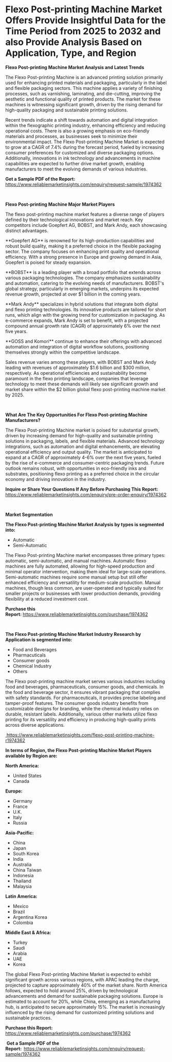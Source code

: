 <p><h1>Flexo Post-printing Machine Market Offers Provide Insightful Data for the Time Period from 2025 to 2032 and also Provide Analysis Based on Application, Type, and Region</h1></p><p><strong>Flexo Post-printing Machine Market Analysis and Latest Trends</strong></p>
<p><p>The Flexo Post-printing Machine is an advanced printing solution primarily used for enhancing printed materials and packaging, particularly in the label and flexible packaging sectors. This machine applies a variety of finishing processes, such as varnishing, laminating, and die-cutting, improving the aesthetic and functional quality of printed products. The market for these machines is witnessing significant growth, driven by the rising demand for high-quality packaging and sustainable printing solutions.</p><p>Recent trends indicate a shift towards automation and digital integration within the flexographic printing industry, enhancing efficiency and reducing operational costs. There is also a growing emphasis on eco-friendly materials and processes, as businesses seek to minimize their environmental impact. The Flexo Post-printing Machine Market is expected to grow at a CAGR of 7.4% during the forecast period, fueled by increasing consumer preferences for customized and diverse packaging options. Additionally, innovations in ink technology and advancements in machine capabilities are expected to further drive market growth, enabling manufacturers to meet the evolving demands of various industries.</p></p>
<p><strong>Get a Sample PDF of the Report:&nbsp;</strong> <a href="https://www.reliablemarketinsights.com/enquiry/request-sample/1974362?utm_campaign=2868&utm_medium=2&utm_source=Github&utm_content=ia&utm_term=12042025&utm_id=flexo-post-printing-machine">https://www.reliablemarketinsights.com/enquiry/request-sample/1974362</a></p>
<p>&nbsp;</p>
<p><strong>Flexo Post-printing Machine Major Market Players</strong></p>
<p><p>The flexo post-printing machine market features a diverse range of players defined by their technological innovations and market reach. Key competitors include Goepfert AG, BOBST, and Mark Andy, each showcasing distinct advantages.</p><p>**Goepfert AG** is renowned for its high-production capabilities and robust build quality, making it a preferred choice in the flexible packaging sector. The company focuses on enhancing print quality and operational efficiency. With a strong presence in Europe and growing demand in Asia, Goepfert is poised for steady expansion.</p><p>**BOBST** is a leading player with a broad portfolio that extends across various packaging technologies. The company emphasizes sustainability and automation, catering to the evolving needs of manufacturers. BOBST's global strategy, particularly in emerging markets, underpins its expected revenue growth, projected at over $1 billion in the coming years.</p><p>**Mark Andy** specializes in hybrid solutions that integrate both digital and flexo printing technologies. Its innovative products are tailored for short runs, which align with the growing trend for customization in packaging. As e-commerce expands, Mark Andy is set to benefit, with a projected compound annual growth rate (CAGR) of approximately 6% over the next five years.</p><p>**GOSS and Komori** continue to enhance their offerings with advanced automation and integration of digital workflow solutions, positioning themselves strongly within the competitive landscape.</p><p>Sales revenue varies among these players, with BOBST and Mark Andy leading with revenues of approximately $1.6 billion and $300 million, respectively. As operational efficiencies and sustainability become paramount in the flexo printing landscape, companies that leverage technology to meet these demands will likely see significant growth and market share within the $2 billion global flexo post-printing machine market by 2025.</p></p>
<p>&nbsp;</p>
<p><strong>What Are The Key Opportunities For Flexo Post-printing Machine Manufacturers?</strong></p>
<p><p>The Flexo Post-printing Machine market is poised for substantial growth, driven by increasing demand for high-quality and sustainable printing solutions in packaging, labels, and flexible materials. Advanced technology integrations, such as automation and digital enhancements, are elevating operational efficiency and output quality. The market is anticipated to expand at a CAGR of approximately 4-6% over the next five years, fueled by the rise of e-commerce and consumer-centric packaging trends. Future outlook remains robust, with opportunities in eco-friendly inks and substrates, positioning flexo printing as a preferred choice in the circular economy and driving innovation in the industry.</p></p>
<p><strong>Inquire or Share Your Questions If Any Before Purchasing This Report:</strong> <a href="https://www.reliablemarketinsights.com/enquiry/pre-order-enquiry/1974362?utm_campaign=2868&utm_medium=2&utm_source=Github&utm_content=ia&utm_term=12042025&utm_id=flexo-post-printing-machine">https://www.reliablemarketinsights.com/enquiry/pre-order-enquiry/1974362</a></p>
<p>&nbsp;</p>
<p><strong>Market Segmentation</strong></p>
<p><strong>The Flexo Post-printing Machine Market Analysis by types is segmented into:</strong></p>
<p><ul><li>Automatic</li><li>Semi-Automatic</li></ul></p>
<p><p>The Flexo Post-printing Machine market encompasses three primary types: automatic, semi-automatic, and manual machines. Automatic flexo machines are fully automated, allowing for high-speed production and minimal operator intervention, making them ideal for large-scale operations. Semi-automatic machines require some manual setup but still offer enhanced efficiency and versatility for medium-scale production. Manual machines, though less common, are user-operated and typically suited for smaller projects or businesses with lower production demands, providing flexibility at a reduced investment cost.</p></p>
<p><strong>Purchase this Report:&nbsp;</strong><a href="https://www.reliablemarketinsights.com/purchase/1974362?utm_campaign=2868&utm_medium=2&utm_source=Github&utm_content=ia&utm_term=12042025&utm_id=flexo-post-printing-machine">https://www.reliablemarketinsights.com/purchase/1974362</a></p>
<p>&nbsp;</p>
<p><strong>The Flexo Post-printing Machine Market Industry Research by Application is segmented into:</strong></p>
<p><ul><li>Food and Beverages</li><li>Pharmacuticals</li><li>Consumer goods</li><li>Chemical Industry</li><li>Others</li></ul></p>
<p><p>The Flexo post-printing machine market serves various industries including food and beverages, pharmaceuticals, consumer goods, and chemicals. In the food and beverage sector, it ensures vibrant packaging that complies with safety standards. For pharmaceuticals, it provides precise labeling and tamper-proof features. The consumer goods industry benefits from customizable designs for branding, while the chemical industry relies on durable, resistant labels. Additionally, various other markets utilize flexo printing for its versatility and efficiency in producing high-quality prints across diverse applications.</p></p>
<p><a href="https://www.reliablemarketinsights.com/flexo-post-printing-machine-r1974362?utm_campaign=2868&utm_medium=2&utm_source=Github&utm_content=ia&utm_term=12042025&utm_id=flexo-post-printing-machine">&nbsp;https://www.reliablemarketinsights.com/flexo-post-printing-machine-r1974362</a></p>
<p><strong>In terms of Region, the Flexo Post-printing Machine Market Players available by Region are:</strong></p>
<p>
    <p> <strong> North America: </strong>
        <ul>
            <li>United States</li>
            <li>Canada</li>
        </ul>
        </p> 
    <p> <strong> Europe: </strong>
        <ul>
            <li>Germany</li>
            <li>France</li>
            <li>U.K.</li>
            <li>Italy</li>
            <li>Russia</li>
        </ul>
        </p> 
    <p> <strong> Asia-Pacific: </strong>
        <ul>
            <li>China</li>
            <li>Japan</li>
            <li>South Korea</li>
            <li>India</li>
            <li>Australia</li>
            <li>China Taiwan</li>
            <li>Indonesia</li>
            <li>Thailand</li>
            <li>Malaysia</li>
        </ul>
        </p> 
    <p> <strong> Latin America: </strong>
        <ul>
            <li>Mexico</li>
            <li>Brazil</li>
            <li>Argentina Korea</li>
            <li>Colombia</li>
        </ul>
        </p> 
    <p> <strong> Middle East & Africa: </strong>
        <ul>
            <li>Turkey</li>
            <li>Saudi</li>
            <li>Arabia</li>
            <li>UAE</li>
            <li>Korea</li>
        </ul>
    </p>
    </p>
<p><p>The global Flexo Post-printing Machine Market is expected to exhibit significant growth across various regions, with APAC leading the charge, projected to capture approximately 40% of the market share. North America follows, expected to hold around 25%, driven by technological advancements and demand for sustainable packaging solutions. Europe is estimated to account for 20%, while China, emerging as a manufacturing hub, is anticipated to secure approximately 15%. The market is increasingly influenced by the rising demand for customized printing solutions and sustainable practices.</p></p>
<p><strong>Purchase this Report: </strong><a href="https://www.reliablemarketinsights.com/purchase/1974362?utm_campaign=2868&utm_medium=2&utm_source=Github&utm_content=ia&utm_term=12042025&utm_id=flexo-post-printing-machine">https://www.reliablemarketinsights.com/purchase/1974362</a></p>
<p>&nbsp;<strong>Get a Sample PDF of the Report:&nbsp;&nbsp;</strong><a href="https://www.reliablemarketinsights.com/enquiry/request-sample/1974362?utm_campaign=2868&utm_medium=2&utm_source=Github&utm_content=ia&utm_term=12042025&utm_id=flexo-post-printing-machine">https://www.reliablemarketinsights.com/enquiry/request-sample/1974362</a></p>
<p><strong></strong></p>
<p><p></p><p></p><p></p></p>